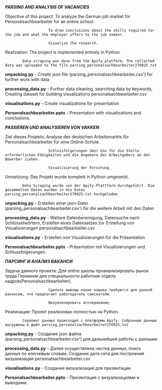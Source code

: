   ***PARSING AND ANALYSIS OF VACANCIES***

Objective of this project: To analyze the German job market for Personalsachbearbeiter for an online school.

                        To draw conclusions about the skills required for the job and what the employer offers to the job seeker.
                        
                        Visualize the research.
                        
Realization: The project is implemented entirely in Python.

            Data scraping was done from the Apify platform. The collected data was uploaded to the file parsing_personalsachbearbeiter270925.txt
            
**unpacking.py** - Create json file (parsing_personalsachbearbeiter.csv') for further work with data 
            
**processing_data.py** - Further data cleaning, searching data by keywords, Creating dataset for building visualizations personalsachbearbeiter.csv
            
**visualisations.py** - Create visualizations for presentation
            
**Personalsachbearbeiter.pptx** - Presentation with visualizations and conclusions.

            


  ***PASSIEREN UND ANALYSIEREN VON VAKKEN***

Ziel dieses Projekts: Analyse des deutschen Arbeitsmarkts für Personalsachbearbeiter für eine Online-Schule.

                        Schlussfolgerungen über die für die Stelle erforderlichen Fähigkeiten und die Angebote des Arbeitgebers an den Bewerber ziehen.
                        
                        Visualisierung der Forschung.
                        
Umsetzung: Das Projekt wurde komplett in Python umgesetzt.

            Data Scraping wurde von der Apify-Plattform durchgeführt. Die gesammelten Daten wurden in die Datei parsing_personalsachbearbeiter270925.txt hochgeladen
            
  **unpacking.py** - Erstellen einer json-Datei (parsing_personalsachbearbeiter.csv') für die weitere Arbeit mit den Daten 
            
  **processing_data.py** - Weitere Datenbereinigung, Datensuche nach Schlüsselwörtern, Erstellen eines Datensatzes zur Erstellung von Visualisierungen personalsachbearbeiter.csv
            
  **visualisations.py** - Erstellen von Visualisierungen für die Präsentation
            
  **Personalsachbearbeiter.pptx** - Präsentation mit Visualisierungen und Schlussfolgerungen.

            


***ПАРСИНГ И АНАЛИЗ ВАКАНСИ***

Задача данного проекта: Для online школы проанализировать рынок труда Германии для специальности работник отдела кадров(Personalsachbearbeiter).

                        Сделать выводы какие навыки требуются для данной вакансии, что предлагает работодатель соискателю.
                        
                        Визуализировать исследование.
                        
Реализация: Проект реализован полностью на Python.

            Скрапинг данных происходил с платформы Apify. Собранные данные выгружены в файл parsing_personalsachbearbeiter270925.txt
            
  **unpacking.py** - Создание json файла (parsing_personalsachbearbeiter.csv') для дальнейшей работы с данными 
            
  **processing_data.py** - Далее осуществлена чистка данных, поиск данных по ключевым словам, Создание дата сета для построения визуализаций personalsachbearbeiter.csv
            
  **visualisations.py** - Создание визуализация для презентации
            
  **Personalsachbearbeiter.pptx** - Презентация с визуализациями и выводами.
